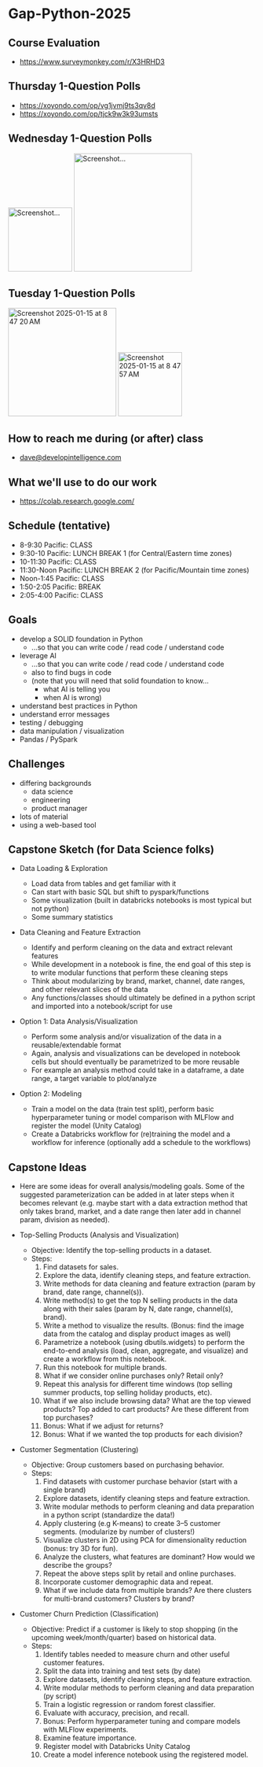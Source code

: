 # Gap-Python-2025

## Course Evaluation
* https://www.surveymonkey.com/r/X3HRHD3
  
## Thursday 1-Question Polls
* https://xoyondo.com/op/vg1jvmj9ts3qv8d
* https://xoyondo.com/op/tjck9w3k93umsts

## Wednesday 1-Question Polls
<img width="130" alt="Screenshot..." src="https://github.com/user-attachments/assets/548c1b6e-40cc-4e7f-9f04-b891d3721d5a" />
<img width="240" alt="Screenshot..." src="https://github.com/user-attachments/assets/3f71141f-dec0-4872-9bec-68b83955e0a1" />

## Tuesday 1-Question Polls
<img width="220" alt="Screenshot 2025-01-15 at 8 47 20 AM" src="https://github.com/user-attachments/assets/ee1b2acf-76f0-4438-8b04-e97777e0a43f" />
<img width="130" alt="Screenshot 2025-01-15 at 8 47 57 AM" src="https://github.com/user-attachments/assets/2b4dd525-9c20-43e7-91c0-2b91341019eb" />

## How to reach me during (or after) class
* dave@developintelligence.com

## What we'll use to do our work
* https://colab.research.google.com/
  
## Schedule (tentative)
* 8-9:30 Pacific: CLASS
* 9:30-10 Pacific: LUNCH BREAK 1 (for Central/Eastern time zones)
* 10-11:30 Pacific: CLASS
* 11:30-Noon Pacific: LUNCH BREAK 2 (for Pacific/Mountain time zones)
* Noon-1:45 Pacific: CLASS
* 1:50-2:05 Pacific: BREAK
* 2:05-4:00 Pacific: CLASS

## Goals
* develop a SOLID foundation in Python
   * ...so that you can write code / read code / understand code
* leverage AI
   * ...so that you can write code / read code / understand code
   * also to find bugs in code
   * (note that you will need that solid foundation to know...
      * what AI is telling you
      * when AI is wrong)
* understand best practices in Python
* understand error messages
* testing / debugging
* data manipulation / visualization
* Pandas / PySpark

## Challenges
* differing backgrounds
  * data science
  * engineering
  * product manager
* lots of material
* using a web-based tool

## Capstone Sketch (for Data Science folks)
* Data Loading & Exploration
  * Load data from tables and get familiar with it
  * Can start with basic SQL but shift to pyspark/functions
  * Some visualization (built in databricks notebooks is most typical but not python)
  * Some summary statistics

* Data Cleaning and Feature Extraction
  * Identify and perform cleaning on the data and extract relevant features
  * While development in a notebook is fine, the end goal of this step is to write modular functions that perform these cleaning steps
  * Think about modularizing by brand, market, channel, date ranges, and other relevant slices of the data
  * Any functions/classes should ultimately be defined in a python script and imported into a notebook/script for use
* Option 1: Data Analysis/Visualization
  * Perform some analysis and/or visualization of the data in a reusable/extendable format
  * Again, analysis and visualizations can be developed in notebook cells but should eventually be parametrized to be more reusable
  * For example an analysis method could take in a dataframe, a date range, a target variable to plot/analyze
* Option 2: Modeling
  * Train a model on the data (train test split), perform basic hyperparameter tuning or model comparison with MLFlow and register the model (Unity Catalog)
  * Create a Databricks workflow for (re)training the model and a workflow for inference (optionally add a schedule to the workflows)

## Capstone Ideas
* Here are some ideas for overall analysis/modeling 
goals. Some of the suggested parameterization can be added in at later steps when it becomes relevant (e.g. maybe start with a data extraction method that only takes brand, market, and a date range then later add in channel param, division as needed).

* Top-Selling Products (Analysis and Visualization)

  * Objective: Identify the top-selling products in a dataset.
  * Steps:
    1. Find datasets for sales.
    2. Explore the data, identify cleaning steps, and feature extraction.
    3. Write methods for data cleaning and feature extraction (param by brand, date range, channel(s)).
    4. Write method(s) to get the top N selling products in the data along with their sales (param by N, date range, channel(s), brand).
    5. Write a method to visualize the results. (Bonus: find the image data from the catalog and display product images as well)
    6. Parametrize a notebook (using dbutils.widgets) to perform the end-to-end analysis (load, clean, aggregate, and visualize) and create a workflow from this notebook.
    7. Run this notebook for multiple brands.
    8. What if we consider online purchases only? Retail only?
    9. Repeat this analysis for different time windows (top selling summer products, top selling holiday products, etc).
    10. What if we also include browsing data? What are the top viewed products? Top added to cart products? Are these different from top purchases?
    11. Bonus: What if we adjust for returns?
    12. Bonus: What if we wanted the top products for each division?

* Customer Segmentation (Clustering)
  * Objective: Group customers based on purchasing behavior.
  * Steps:
    1. Find datasets with customer purchase behavior (start with a single brand)
    2. Explore datasets, identify cleaning steps and feature extraction.
    3. Write modular methods to perform cleaning and data preparation in a python script (standardize the data!)
    4. Apply clustering (e.g K-means) to create 3–5 customer segments. (modularize by number of clusters!)
    5. Visualize clusters in 2D using PCA for dimensionality reduction (bonus: try 3D for fun).
    6. Analyze the clusters, what features are dominant? How would we describe the groups?
    7. Repeat the above steps split by retail and online purchases.
    8. Incorporate customer demographic data and repeat.
    9. What if we include data from multiple brands? Are there clusters for multi-brand customers? Clusters by brand?

* Customer Churn Prediction (Classification)
  * Objective: Predict if a customer is likely to stop shopping (in the upcoming week/month/quarter) based on historical data.
  * Steps:
     1. Identify tables needed to measure churn and other useful customer features.
     2. Split the data into training and test sets (by date)
     3. Explore datasets, identify cleaning steps, and feature extraction.
     4. Write modular methods to perform cleaning and data preparation (py script)
     5. Train a logistic regression or random forest classifier.
     6. Evaluate with accuracy, precision, and recall.
     7. Bonus: Perform hyperparameter tuning and compare models with MLFlow experiments.
     8. Examine feature importance.
     9. Register model with Databricks Unity Catalog
     10. Create a model inference notebook using the registered model.

